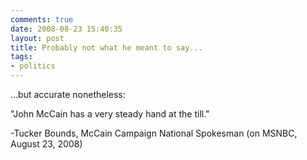 ```yaml
---
comments: true
date: 2008-08-23 15:40:35
layout: post
title: Probably not what he meant to say...
tags:
- politics
---
```


...but accurate nonetheless:

"John McCain has a very steady hand at the till."


-Tucker Bounds, McCain Campaign National Spokesman (on MSNBC, August 23, 2008)
